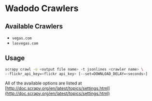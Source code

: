 # Wadodo Crawlers

## Available Crawlers

* `vegas.com`
* `lasvegas.com`

## Usage

```bash
scrapy crawl -o <output file name> -t jsonlines <crawler name> \
--flickr_api_key=<flickr api_key> [--set=DOWNLOAD_DELAY=<seconds>]
```

All of the available options are listed at [http://doc.scrapy.org/en/latest/topics/settings.html](http://doc.scrapy.org/en/latest/topics/settings.html)
